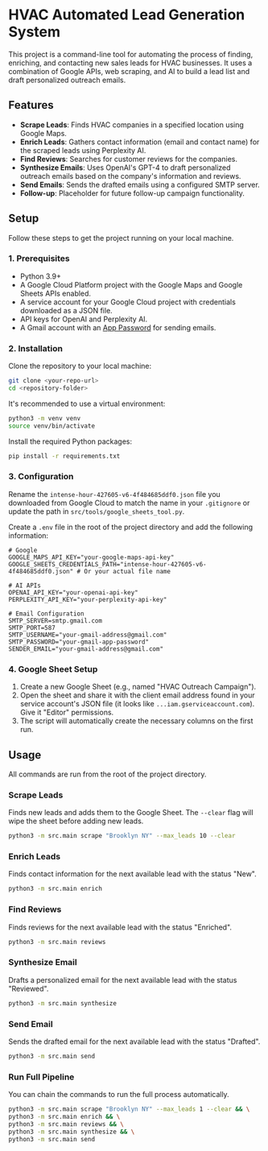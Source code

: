 # HVAC Automated Lead Generation System

This project is a command-line tool for automating the process of finding, enriching, and contacting new sales leads for HVAC businesses. It uses a combination of Google APIs, web scraping, and AI to build a lead list and draft personalized outreach emails.

## Features

- **Scrape Leads**: Finds HVAC companies in a specified location using Google Maps.
- **Enrich Leads**: Gathers contact information (email and contact name) for the scraped leads using Perplexity AI.
- **Find Reviews**: Searches for customer reviews for the companies.
- **Synthesize Emails**: Uses OpenAI's GPT-4 to draft personalized outreach emails based on the company's information and reviews.
- **Send Emails**: Sends the drafted emails using a configured SMTP server.
- **Follow-up**: Placeholder for future follow-up campaign functionality.

## Setup

Follow these steps to get the project running on your local machine.

### 1. Prerequisites

- Python 3.9+
- A Google Cloud Platform project with the Google Maps and Google Sheets APIs enabled.
- A service account for your Google Cloud project with credentials downloaded as a JSON file.
- API keys for OpenAI and Perplexity AI.
- A Gmail account with an [App Password](https://support.google.com/accounts/answer/185833) for sending emails.

### 2. Installation

Clone the repository to your local machine:
```bash
git clone <your-repo-url>
cd <repository-folder>
```

It's recommended to use a virtual environment:
```bash
python3 -m venv venv
source venv/bin/activate
```

Install the required Python packages:
```bash
pip install -r requirements.txt
```

### 3. Configuration

Rename the `intense-hour-427605-v6-4f484685ddf0.json` file you downloaded from Google Cloud to match the name in your `.gitignore` or update the path in `src/tools/google_sheets_tool.py`.

Create a `.env` file in the root of the project directory and add the following information:

```env
# Google
GOOGLE_MAPS_API_KEY="your-google-maps-api-key"
GOOGLE_SHEETS_CREDENTIALS_PATH="intense-hour-427605-v6-4f484685ddf0.json" # Or your actual file name

# AI APIs
OPENAI_API_KEY="your-openai-api-key"
PERPLEXITY_API_KEY="your-perplexity-api-key"

# Email Configuration
SMTP_SERVER=smtp.gmail.com
SMTP_PORT=587
SMTP_USERNAME="your-gmail-address@gmail.com"
SMTP_PASSWORD="your-gmail-app-password"
SENDER_EMAIL="your-gmail-address@gmail.com"
```

### 4. Google Sheet Setup

1.  Create a new Google Sheet (e.g., named "HVAC Outreach Campaign").
2.  Open the sheet and share it with the client email address found in your service account's JSON file (it looks like `...iam.gserviceaccount.com`). Give it "Editor" permissions.
3.  The script will automatically create the necessary columns on the first run.

## Usage

All commands are run from the root of the project directory.

### Scrape Leads
Finds new leads and adds them to the Google Sheet. The `--clear` flag will wipe the sheet before adding new leads.

```bash
python3 -m src.main scrape "Brooklyn NY" --max_leads 10 --clear
```

### Enrich Leads
Finds contact information for the next available lead with the status "New".

```bash
python3 -m src.main enrich
```

### Find Reviews
Finds reviews for the next available lead with the status "Enriched".

```bash
python3 -m src.main reviews
```

### Synthesize Email
Drafts a personalized email for the next available lead with the status "Reviewed".

```bash
python3 -m src.main synthesize
```

### Send Email
Sends the drafted email for the next available lead with the status "Drafted".

```bash
python3 -m src.main send
```

### Run Full Pipeline
You can chain the commands to run the full process automatically.

```bash
python3 -m src.main scrape "Brooklyn NY" --max_leads 1 --clear && \
python3 -m src.main enrich && \
python3 -m src.main reviews && \
python3 -m src.main synthesize && \
python3 -m src.main send
``` 